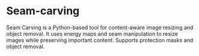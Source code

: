 # Seam-carving
Seam Carving is a Python-based tool for content-aware image resizing and object removal. It uses energy maps and seam manipulation to resize images while preserving important content. Supports protection masks and object removal.
